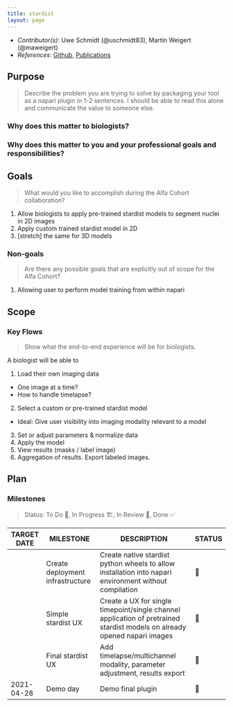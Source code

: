 ```yaml
---
title: stardist
layout: page
---
```


- *Contributor(s)*: Uwe Schmidt (@uschmidt83), Martin Weigert (@maweigert)
- *References*: [Github](https://github.com/mpicbg-csbd/stardist), [Publications](https://github.com/mpicbg-csbd/stardist#how-to-cite)

## Purpose

> Describe the problem you are trying to solve by packaging your tool as a napari plugin in 1-2 sentences.
I should be able to read this alone and communicate the value to someone else.

### Why does this matter to biologists?

### Why does this matter to you and your professional goals and responsibilities?

## Goals
> What would you like to accomplish during the Alfa Cohort collaboration?

1. Allow biologists to apply pre-trained stardist models to segment nuclei in 2D images
2. Apply custom trained stardist model in 2D
3. [stretch] the same for 3D models

### Non-goals
> Are there any possible goals that are explicitly out of scope for the Alfa Cohort?

1. Allowing user to perform model training from within napari

## Scope

### Key Flows

> Show what the end-to-end experience will be for biologists.

A biologist will be able to
1. Load their own imaging data
  - One image at a time?
  - How to handle timelapse?
2. Select a custom or pre-trained stardist model
  - Ideal: Give user visibility into imaging modality relevant to a model
3. Set or adjust parameters & normalize data
4. Apply the model
5. View results (masks / label image)
6. Aggregation of results. Export labeled images.


## Plan

### Milestones

> Status: To Do 📝, In Progress 🏗, In Review 🔎, Done ✅

| TARGET DATE 	| MILESTONE                        	| DESCRIPTION                                                                                                                	| STATUS 	|
|-------------	|----------------------------------	|----------------------------------------------------------------------------------------------------------------------------	|--------	|
|             	| Create deployment infrastructure 	| Create native stardist python wheels to allow installation into napari environment without compilation                     	|    📝   	|
|             	| Simple stardist UX               	| Create a UX for single timepoint/single channel application of pretrained stardist models on already opened napari images  	|    📝   	|
|             	| Final stardist UX                	| Add timelapse/multichannel modality, parameter adjustment, results export                                                  	|    📝   	|
| 2021-04-28  	| Demo day                         	| Demo final plugin                                                                                                          	|    📝   	|
